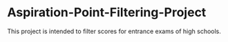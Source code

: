 # Aspiration-Point-Filtering-Project
This project is intended to filter scores for entrance exams of high schools.
